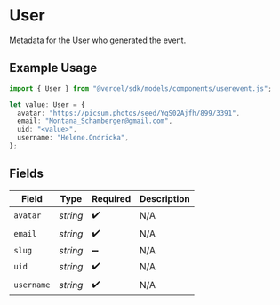 # User

Metadata for the User who generated the event.

## Example Usage

```typescript
import { User } from "@vercel/sdk/models/components/userevent.js";

let value: User = {
  avatar: "https://picsum.photos/seed/YqS02Ajfh/899/3391",
  email: "Montana_Schamberger@gmail.com",
  uid: "<value>",
  username: "Helene.Ondricka",
};
```

## Fields

| Field              | Type               | Required           | Description        |
| ------------------ | ------------------ | ------------------ | ------------------ |
| `avatar`           | *string*           | :heavy_check_mark: | N/A                |
| `email`            | *string*           | :heavy_check_mark: | N/A                |
| `slug`             | *string*           | :heavy_minus_sign: | N/A                |
| `uid`              | *string*           | :heavy_check_mark: | N/A                |
| `username`         | *string*           | :heavy_check_mark: | N/A                |